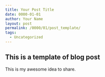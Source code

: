 ```yaml
---
title: Your Post Title
date: 0000-01-01
author: Your Name
layout: post
permalink: /0000/01/post_template/
tags:
  - Uncategorized
---
```


## This is a template of blog post

This is my awesome idea to share.
